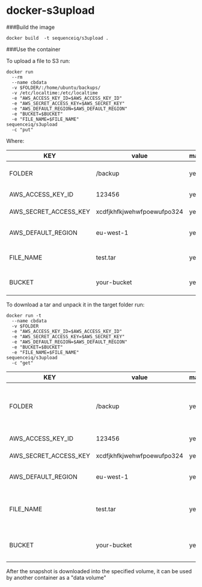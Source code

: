 docker-s3upload
===============

###Build the image

```
docker build  -t sequenceiq/s3upload .
```

###Use the container

To upload a file to S3 run:

```
docker run 
  --rm 
  --name cbdata 
  -v $FOLDER/:/home/ubuntu/backups/ 
  -v /etc/localtime:/etc/localtime  
  -e "AWS_ACCESS_KEY_ID=$AWS_ACCESS_KEY_ID" 
  -e "AWS_SECRET_ACCESS_KEY=$AWS_SECRET_KEY" 
  -e "AWS_DEFAULT_REGION=$AWS_DEFAULT_REGION" 
  -e "BUCKET=$BUCKET" 
  -e "FILE_NAME=$FILE_NAME" 
sequenceiq/s3upload 
  -c "put"
```

Where:


| KEY                   | value                       | mandatory | description                                            |
|-----------------------|-----------------------------|-----------|--------------------------------------------------------|
| FOLDER                | /backup                     | yes       | the foldercontaining files to upload                   |
| AWS_ACCESS_KEY_ID     | 123456                      | yes       | your AWS access key                                    |
| AWS_SECRET_ACCESS_KEY | xcdfjkhfkjwehwfpoewufpo324  | yes       | your AWS secret key                                    |
| AWS_DEFAULT_REGION    | eu-west-1                   | yes       | the default AWS region to be used                      |
| FILE_NAME             | test.tar                    | yes       | the name of the file to be uploaded                    |
| BUCKET                | your-bucket                 | yes       | the bucket the file will be uploaded to                |


To download a tar and unpack it in the target folder run:

```
docker run -t 
  --name cbdata 
  -v $FOLDER 
  -e "AWS_ACCESS_KEY_ID=$AWS_ACCESS_KEY_ID" 
  -e "AWS_SECRET_ACCESS_KEY=$AWS_SECRET_KEY" 
  -e "AWS_DEFAULT_REGION=$AWS_DEFAULT_REGION" 
  -e "BUCKET=$BUCKET" 
  -e "FILE_NAME=$FILE_NAME" 
sequenceiq/s3upload 
  -c "get"
```

| KEY                   | value                       | mandatory | description                                            |
|-----------------------|-----------------------------|-----------|--------------------------------------------------------|
| FOLDER                | /backup                     | yes       | the volume (folder) the snapshot will be downloaded to |
| AWS_ACCESS_KEY_ID     | 123456                      | yes       | your AWS access key                                    |
| AWS_SECRET_ACCESS_KEY | xcdfjkhfkjwehwfpoewufpo324  | yes       | your AWS secret key                                    |
| AWS_DEFAULT_REGION    | eu-west-1                   | yes       | the default AWS region to be used                      |
| FILE_NAME             | test.tar                    | yes       | the file name of the snapshot to be downloaded         |
| BUCKET                | your-bucket                 | yes       | the bucket name the snapshot resides in                |


After the snapshot is downloaded into the specified volume, it can be used by another container as  a "data volume"
